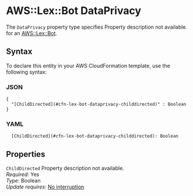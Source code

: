 # AWS::Lex::Bot DataPrivacy<a name="aws-properties-lex-bot-dataprivacy"></a>

<a name="aws-properties-lex-bot-dataprivacy-description"></a>The `DataPrivacy` property type specifies Property description not available\. for an [AWS::Lex::Bot](aws-resource-lex-bot.md)\.

## Syntax<a name="aws-properties-lex-bot-dataprivacy-syntax"></a>

To declare this entity in your AWS CloudFormation template, use the following syntax:

### JSON<a name="aws-properties-lex-bot-dataprivacy-syntax.json"></a>

```
{
  "[ChildDirected](#cfn-lex-bot-dataprivacy-childdirected)" : Boolean
}
```

### YAML<a name="aws-properties-lex-bot-dataprivacy-syntax.yaml"></a>

```
  [ChildDirected](#cfn-lex-bot-dataprivacy-childdirected): Boolean
```

## Properties<a name="aws-properties-lex-bot-dataprivacy-properties"></a>

`ChildDirected`  <a name="cfn-lex-bot-dataprivacy-childdirected"></a>
Property description not available\.  
*Required*: Yes  
*Type*: Boolean  
*Update requires*: [No interruption](https://docs.aws.amazon.com/AWSCloudFormation/latest/UserGuide/using-cfn-updating-stacks-update-behaviors.html#update-no-interrupt)
